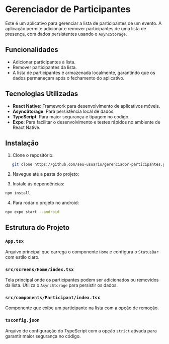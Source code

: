 # Gerenciador de Participantes

Este é um aplicativo para gerenciar a lista de participantes de um evento. A aplicação permite adicionar e remover participantes de uma lista de presença, com dados persistentes usando o `AsyncStorage`.

## Funcionalidades

- Adicionar participantes à lista.
- Remover participantes da lista.
- A lista de participantes é armazenada localmente, garantindo que os dados permaneçam após o fechamento do aplicativo.

## Tecnologias Utilizadas

- **React Native**: Framework para desenvolvimento de aplicativos móveis.
- **AsyncStorage**: Para persistência local de dados.
- **TypeScript**: Para maior segurança e tipagem no código.
- **Expo**: Para facilitar o desenvolvimento e testes rápidos no ambiente de React Native.

## Instalação

1. Clone o repositório:

```bash
   git clone https://github.com/seu-usuario/gerenciador-participantes.git
```

2. Navegue até a pasta do projeto:

3. Instale as dependências:
```bash
npm install
```
4. Para rodar o projeto no android:
```bash
npx expo start --android
```

## Estrutura do Projeto

### `App.tsx`
Arquivo principal que carrega o componente `Home` e configura o `StatusBar` com estilo claro.

### `src/screens/Home/index.tsx`
Tela principal onde os participantes podem ser adicionados ou removidos da lista. Utiliza o `AsyncStorage` para persistir os dados.

### `src/components/Participant/index.tsx`
Componente que exibe um participante na lista com a opção de remoção.

### `tsconfig.json`
Arquivo de configuração do TypeScript com a opção `strict` ativada para garantir maior segurança no código.

